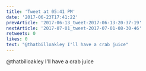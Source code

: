 ```yaml
---
title: 'Tweet at 05:41 PM'
date: '2017-06-23T17:41:22'
prevArticle: '2017-06-13_tweet-2017-06-13-20-37-19'
nextArticle: '2017-07-01_tweet-2017-07-01-08-30-46'
retweets: 0
likes: 0
text: "@thatbilloakley I'll have a crab juice"
---
```

@thatbilloakley I'll have a crab juice